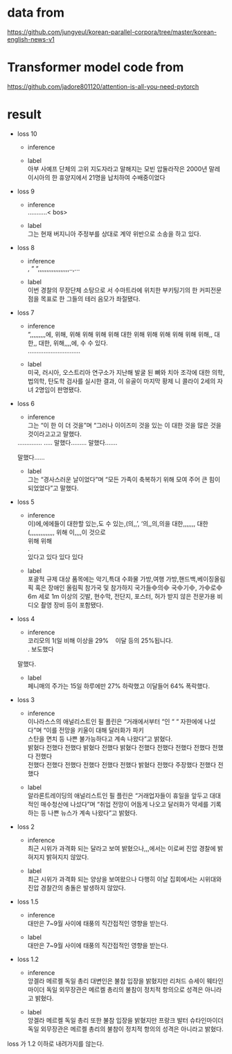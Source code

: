 # data from 
https://github.com/jungyeul/korean-parallel-corpora/tree/master/korean-english-news-v1

# Transformer model code from 
https://github.com/jadore801120/attention-is-all-you-need-pytorch

# result 
- loss 10
    - inference   
    <bos><bos><bos><bos><bos><bos><bos><bos><bos><bos><bos><bos><bos><bos><bos><bos><bos><bos><bos><bos><bos><bos><bos><bos><bos><bos><bos><bos><bos><bos><bos><bos><bos><bos><bos><bos><bos><bos><bos><bos><bos><bos><bos><bos><bos><bos><bos><bos><bos><bos><bos><bos><bos><bos><bos><bos><bos><bos><bos><bos><bos><bos><bos><bos><bos><bos><bos><bos><bos><bos><bos><bos><bos><bos><bos><bos>
    
    - label    
    아부 사예프 단체의 고위 지도자라고 말해지는 모빈 압둘라작은 2000년 말레이시아의 한 휴양지에서 21명을 납치하여 수배중이었다   

- loss 9   
    - inference       
...........<bos><bos><bos><bos><bos><bos><bos><bos><bos><bos><bos><bos><bos><bos><bos><bos><bos><bos><bos><bos><bos><bos><bos><bos><bos><
bos><bos><bos><bos><bos><bos><bos><bos><bos><bos><bos><bos><bos><bos><bos><bos><bos><bos><bos><bos><bos><bos><bos><bos><bos><bos><bos><bo
s><bos><bos><bos><bos><bos><bos><bos><bos><bos><bos><bos>   
    
    - label    
    그는 현재 버지니아 주정부를 상대로 계약 위반으로 소송을 하고 있다.

- loss 8   
    - inference    
, “ “,,,,,,,,,,,,,,,,,,..,..<bos><bos><bos>.   
    
    - label    
    이번 경찰의 무장단체 소탕으로 서 수마트라에 위치한 부키팅기의 한 커피전문점을 목표로 한 그들의 테러 음모가 좌절됐다.   
    
- loss 7   
    - inference    
     “,,,,,,,,,에, 위해, 위해 위해 위해 위해 대한 위해 위해 위해 위해 위해 위해,, 대한,, 대한, 위해,,,,에, 수 수 있다.   
<bos><bos>..............................   

    - label    
    미국, 러시아, 오스트리아 연구소가 지난해 발굴 된 뼈와 치아 조각에 대한 의학, 법의학, 탄도학 검사를 실시한 결과, 이 유골이 마지막 황제 니
콜라이 2세의 자녀 2명임이 판명됐다.   

- loss 6    
    - inference     
    그는 “이 한 이 더 것을”며 “그러나 이이즈미 것을 있는 이 대한 것을 많은 것을 것이라고고고 말했다.    
    <bos>    
    ..............    
    ..... 말했다.........    
     말했다.......    

     말했다......   

    - label     
    그는 “경사스러운 날이었다”며 “모든 가족이 축복하기 위해 모여 주어 큰 힘이 되었었다”고 말했다.    

- loss 5    
    - inference    
    이)에,에에들이 대한할 있는,도 수 있는<eos>,(의,<eos>,’, ‘의,,의,의을 대한,,,,,,, 대한(,,,,,,,,,,,,,, 위해 이,,,,이 것으로    
    <bos><bos> 위해 위해    
    .    
     있다고 있다 있다 있다    

    - label    
    포괄적 규제 대상 품목에는 악기,특대 수화물 가방,여행 가방,핸드백,베이징올림픽 혹은 장애인 올림픽 참가국 및 참가하지 국가들의 국기, 가로 6m 세로 1m 이상의 깃발, 현수막, 전단지, 포스터, 허가 받지 않은 전문가용 비디오 촬영 장비 등이 포함됐다.    

- loss 4    
    - inference     
    코리모의 1(일 비해 이상을 29%     이달 등의 25%됩니다.    
    <bos>. 보도했다    
    
     말했다.    
    
    - label     
    페니매의 주가는 15일 하루에만 27% 하락했고 이달들어 64% 폭락했다.    

- loss 3    
    - inference    
    이나라스스의 애널리스트인 필 플린은 “거래에서부터 “인 “ “ 자한에에 나섰다”며 “이를 전망을 키울이 대해 달러화가 파키    
스탄을 면치 등 나쁜 불가능하다고 계속 나왔다”고 밝혔다.    
<bos><bos> 밝혔다 전했다 전했다 밝혔다 전했다 밝혔다 전했다<bos> 전했다 전했다<bos><bos><bos><bos> 전했다 전했다 전했다    
전했다 전했다 전했다 전했다 전했다 전했다 밝혔다 전했다 주장했다<bos> 전했다<bos> 전했다    
    
    - label     
    알라론트레이딩의 애널리스트인 필 플린은 “거래업자들이 휴일을 앞두고 대대적인 매수청산에 나섰다”며 “취업 전망이 어둡게
나오고 달러화가 약세를 기록하는 등 나쁜 뉴스가 계속 나왔다”고 밝혔다.    

- loss 2
    - inference    
    최근 시위가 과격화 되는 달라고 보여 밝혔으나,,,에서는 이로써 진압 경찰에 밝혀지지 밝혀지지 않았다.

    - label      
    최근 시위가 과격화 되는 양상을 보여왔으나 다행히 이날 집회에서는 시위대와 진압 경찰간의 충돌은 발생하지 않았다.    

- loss 1.5
    - inference   
    대만은 7~9월 사이에 태풍의 직간접적인 영향을 받는다.   
    
    - label   
    대만은 7~9월 사이에 태풍의 직간접적인 영향을 받는다.   

- loss 1.2   
    - inference   
    앙겔라 메르켈 독일 총리 대변인은 불참 입장을 밝혔지만 리처드 슈세이 웨타인마이더 독일 외무장관은 메르켈 총리의 불참이 정치적 항의으로 성격은 아니라고 밝혔다.   
    
    - label   
    앙겔라 메르켈 독일 총리 또한 불참 입장을 밝혔지만 프랑크 발터 슈타인마이더 독일 외무장관은 메르켈 총리의 불참이 정치적 항의의 성격은 아니라고 밝혔다.   
    
    
loss 가 1.2 이하로 내려가지를 않는다.
